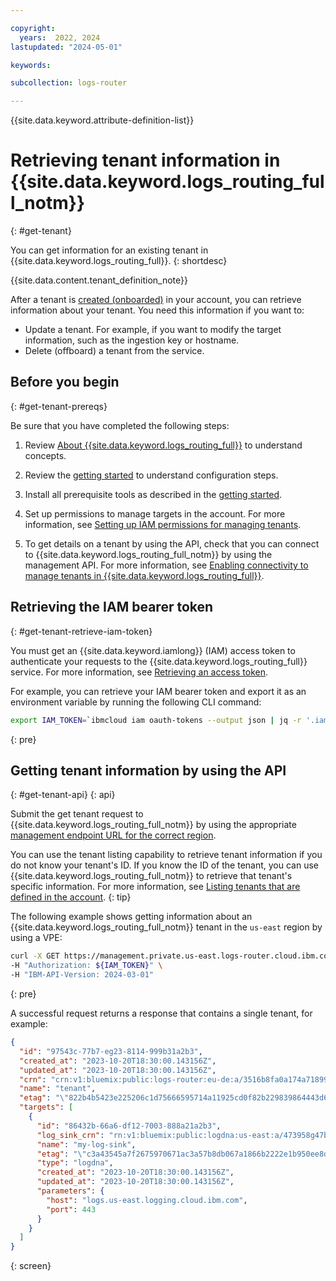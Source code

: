 ```yaml
---

copyright:
  years:  2022, 2024
lastupdated: "2024-05-01"

keywords:

subcollection: logs-router

---
```


{{site.data.keyword.attribute-definition-list}}

# Retrieving tenant information in {{site.data.keyword.logs_routing_full_notm}}
{: #get-tenant}

You can get information for an existing tenant in {{site.data.keyword.logs_routing_full}}.
{: shortdesc}

{{site.data.content.tenant_definition_note}}

After a tenant is [created (onboarded)](/docs/logs-router?topic=logs-router-onboarding) in your account, you can retrieve information about your tenant. You need this information if you want to:
- Update a tenant. For example, if you want to modify the target information, such as the ingestion key or hostname.
- Delete (offboard) a tenant from the service.

## Before you begin
{: #get-tenant-prereqs}

Be sure that you have completed the following steps:

1. Review [About {{site.data.keyword.logs_routing_full}}](/docs/logs-router?topic=logs-router-about) to understand concepts.

2. Review the [getting started](/docs/logs-router?topic=logs-router-getting-started) to understand configuration steps.

3. Install all prerequisite tools as described in the [getting started](/docs/logs-router?topic=logs-router-getting-started&interface=ui#getting-started-before-you-begin-2).

4. Set up permissions to manage targets in the account. For more information, see [Setting up IAM permissions for managing tenants](/docs/logs-router?topic=logs-router-tenant-iam-permissions).

5. To get details on a tenant by using the API, check that you can connect to {{site.data.keyword.logs_routing_full_notm}} by using the management API. For more information, see [Enabling connectivity to manage tenants in {{site.data.keyword.logs_routing_full}}](/docs/logs-router?topic=logs-router-tenant-enable-connectivity).


## Retrieving the IAM bearer token
{: #get-tenant-retrieve-iam-token}


You must get an {{site.data.keyword.iamlong}} (IAM) access token to authenticate your requests to the {{site.data.keyword.logs_routing_full}} service. For more information, see [Retrieving an access token](/docs/logs-router?topic=logs-router-retrieve-access-token).

For example, you can retrieve your IAM bearer token and export it as an environment variable by running the following CLI command:

```sh
export IAM_TOKEN=`ibmcloud iam oauth-tokens --output json | jq -r '.iam_token'`
```
{: pre}


## Getting tenant information by using the API
{: #get-tenant-api}
{: api}

Submit the get tenant request to {{site.data.keyword.logs_routing_full_notm}} by using the appropriate [management endpoint URL for the correct region](/docs/logs-router?topic=logs-router-endpoints).

You can use the tenant listing capability to retrieve tenant information if you do not know your tenant's ID. If you know the ID of the tenant, you can use {{site.data.keyword.logs_routing_full_notm}} to retrieve that tenant's specific information. For more information, see [Listing tenants that are defined in the account](/docs/logs-router?topic=logs-router-list-tenants&interface=ui).
{: tip}

The following example shows getting information about an {{site.data.keyword.logs_routing_full_notm}} tenant in the `us-east` region by using a VPE:

```sh
curl -X GET https://management.private.us-east.logs-router.cloud.ibm.com:443/v1/tenants/97543c-77b7-eg23-8114-999b31a2b3 \
-H "Authorization: ${IAM_TOKEN}" \
-H "IBM-API-Version: 2024-03-01"
```
{: pre}

A successful request returns a response that contains a single tenant, for example:

```json
{
  "id": "97543c-77b7-eg23-8114-999b31a2b3",
  "created_at": "2023-10-20T18:30:00.143156Z",
  "updated_at": "2023-10-20T18:30:00.143156Z",
  "crn": "crn:v1:bluemix:public:logs-router:eu-de:a/3516b8fa0a174a71899f5affa4f18d78:3517d2ed-9429-af34-ad52-34278391cbc8::",
  "name": "tenant",
  "etag": "\"822b4b5423e225206c1d75666595714a11925cd0f82b229839864443d6c3c049\"",
  "targets": [
    {
      "id": "86432b-66a6-df12-7003-888a21a2b3",
      "log_sink_crn": "rn:v1:bluemix:public:logdna:us-east:a/473958g47b35f95747:48b580c-34ad-c985-1g2g-e1g75b71a2b3::",
      "name": "my-log-sink",
      "etag": "\"c3a43545a7f2675970671ac3a57b8db067a1866b2222e1b950ee8da612e347c6\"",
      "type": "logdna",
      "created_at": "2023-10-20T18:30:00.143156Z",
      "updated_at": "2023-10-20T18:30:00.143156Z",
      "parameters": {
        "host": "logs.us-east.logging.cloud.ibm.com",
        "port": 443
      }
    }
  ]
}
```
{: screen}
